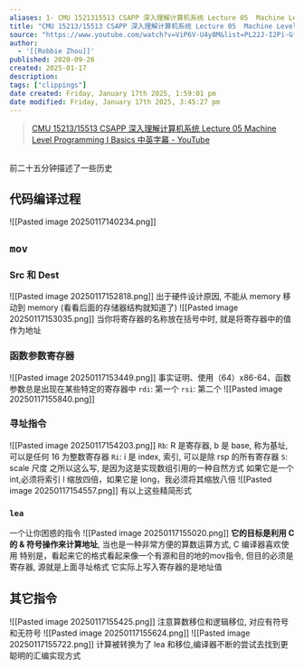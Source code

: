 ```yaml
---
aliases: 1- CMU 1521315513 CSAPP 深入理解计算机系统 Lecture 05  Machine Level Programming I  Basics 中英字幕
title: "CMU 15213/15513 CSAPP 深入理解计算机系统 Lecture 05  Machine Level Programming I  Basics 中英字幕"
source: "https://www.youtube.com/watch?v=ViP6V-U4y8M&list=PL22J-I2Pi-Gf0s1CGDVtt4vuvlyjLxfem&index=5&ab_channel=RobbieZhou"
author:
  - '[[Robbie Zhou]]'
published: 2020-09-26
created: 2025-01-17
description:
tags: ["clippings"]
date created: Friday, January 17th 2025, 1:59:01 pm
date modified: Friday, January 17th 2025, 3:45:27 pm
---
```


> [CMU 15213/15513 CSAPP 深入理解计算机系统 Lecture 05  Machine Level Programming I  Basics 中英字幕 - YouTube](https://www.youtube.com/watch?v=ViP6V-U4y8M&list=PL22J-I2Pi-Gf0s1CGDVtt4vuvlyjLxfem&index=5&ab_channel=RobbieZhou)

##
前二十五分钟描述了一些历史
## 代码编译过程
![[Pasted image 20250117140234.png]]
## `mov`
### Src 和 Dest
![[Pasted image 20250117152818.png]]
出于硬件设计原因, 不能从 memory 移动到 memory (看看后面的存储器结构就知道了)
![[Pasted image 20250117153035.png]]
当你将寄存器的名称放在括号中时, 就是将寄存器中的值作为地址
### 函数参数寄存器
![[Pasted image 20250117153449.png]]
事实证明、使用（64）x86-64、函数参数总是出现在某些特定的寄存器中
`rdi`: 第一个
`rsi`: 第二个
![[Pasted image 20250117155840.png]]

### 寻址指令
![[Pasted image 20250117154203.png]]
`Rb`: R 是寄存器, b 是 base, 称为基址, 可以是任何 16 为整数寄存器
`Ri`: i 是 index, 索引, 可以是除 rsp 的所有寄存器
`S`: scale 尺度
之所以这么写, 是因为这是实现数组引用的一种自然方式
如果它是一个 int,必须将索引 l 缩放四倍，如果它是 long，我必须将其缩放八倍
![[Pasted image 20250117154557.png]]
有以上这些精简形式
### `lea`
一个让你困惑的指令
![[Pasted image 20250117155020.png]]
**它的目标是利用 C 的 & 符号操作来计算地址**, 当也是一种非常方便的算数运算方式, C 编译器喜欢使用
特别是，看起来它的格式看起来像一个有源和目的地的mov指令, 但目的必须是寄存器, 源就是上面寻址格式
它实际上写入寄存器的是地址值
## 其它指令
![[Pasted image 20250117155425.png]]
注意算数移位和逻辑移位, 对应有符号和无符号
![[Pasted image 20250117155624.png]] 
![[Pasted image 20250117155722.png]]
计算被转换为了 lea 和移位,编译器不断的尝试去找到更聪明的汇编实现方式
